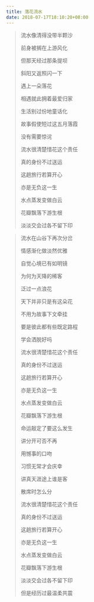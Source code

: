 ```yaml
---
title: 落花流水
date: 2018-07-17T18:10:20+08:00
---
```


>流水像清得没带半颗沙 
>
>前身被搁在上游风化 
>
>但那天经过那条提坝 
>
>斜阳又返照闪一下 
>
>遇上一朵落花 
>
>相遇就此拥着最爱归家 
>
>生活别过份地童话化
>
>故事假使短过这五月落霞 
>
>没有需要惊诧
>
>流水很清楚惜花这个责任
>
>真的身份不过送运
>
>这趟旅行若算开心
>
>亦是无负这一生 
>
>水点蒸发变做白云 
>
>花瓣飘落下游生根 
>
>淡淡交会过各不留下印 

>流水在山谷下再次分岔 
>
>情感渐化做淡然优雅 
>
>自觉心境已有如明镜 
>
>为何为天降的稀客 
>
>泛过一点浪花 
>
>天下并非只是有这朵花 
>
>不用为故事下文牵挂
>
>要是彼此都有些既定路程
>
>学会洒脱好吗
>
>流水很清楚惜花这个责任
>
>真的身份不过送运
>
>这趟旅行若算开心
>
>亦是无负这一生
>
>水点蒸发变做白云
>
>花瓣飘落下游生根 
>
>命运敲定了要这么发生
>
>讲分开可否不再
>
>用憾事的口吻 
>
>习惯无常才会庆幸 
>
>讲真天涯途上谁是客 
>
>散席时怎么分
>
>流水很清楚惜花这个责任
>
>真的身份不过送运
>
>这趟旅行若算开心
>
>亦是无负这一生
>
>水点蒸发变做白云
>
>花瓣飘落下游生根 
>
>淡淡交会过各不留下印
>
>但是经历过最温柔共震



